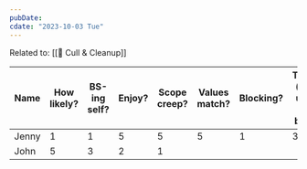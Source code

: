```yaml
---
pubDate: 
cdate: "2023-10-03 Tue"
---
```


Related to: [[🧹 Cull & Cleanup]]

| Name  | How likely? | BS-ing self? | Enjoy? | Scope creep? | Values match? | Blocking? | Totals (add up & div. by 6) |
| ----- | ----------- | ------------ | ------ | ------------ | ------------- | --------- | --------------------------- |
| Jenny | 1           | 1            | 5      | 5            | 5             | 1         | 3                           |
| John  | 5           | 3            | 2      | 1            |               |           |                             |
